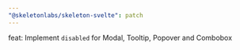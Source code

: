 ```yaml
---
"@skeletonlabs/skeleton-svelte": patch
---
```


feat: Implement `disabled` for Modal, Tooltip, Popover and Combobox
